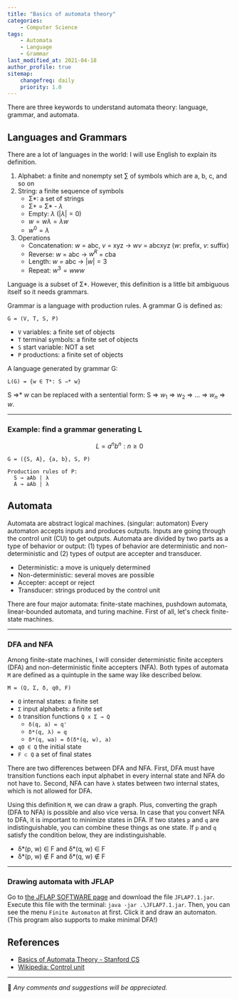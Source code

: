 ```yaml
---
title: "Basics of automata theory"
categories:
    - Computer Science
tags:
    - Automata
    - Language
    - Grammar
last_modified_at: 2021-04-18
author_profile: true
sitemap:
    changefreq: daily
    priority: 1.0
---
```


There are three keywords to understand automata theory: language, grammar, and automata.<br/>

## Languages and Grammars

There are a lot of languages in the world: I will use English to explain its definition.

1. Alphabet: a finite and nonempty set $\sum$ of symbols which are a, b, c, and so on
2. String: a finite sequence of symbols
    - Σ\*: a set of strings
    - Σ+ = Σ\* - $\lambda$
    - Empty: $\lambda$ ($|\lambda| = 0$)
    - $w = w\lambda = \lambda w$
    - $w^0 = \lambda$
3. Operations
    - Concatenation: $w$ = abc, $v$ = xyz → $wv$ = abcxyz ($w$: prefix, $v$: suffix)
    - Reverse: $w$ = abc → $w^R$ = cba
    - Length: $w$ = abc → $|w| = 3$
    - Repeat: $w^3 = www$

Language is a subset of Σ\*.
However, this definition is a little bit ambiguous itself so it needs grammars.<br/>

Grammar is a language with production rules. A grammar G is defined as:

```
G = (V, T, S, P)
```

-   `V` variables: a finite set of objects
-   `T` terminal symbols: a finite set of objects
-   `S` start variable: NOT a set
-   `P` productions: a finite set of objects

A language generated by grammar G:

```
L(G) = {w ∈ T*: S ⇒* w}
```

S ⇒* $w$ can be replaced with a sentential form: S ⇒ $w_{1}$ ⇒ $w_{2}$ ⇒ ... ⇒ $w_{n}$ ⇒ $w$.

---

### Example: find a grammar generating L

$$
L = {a^nb^n : n \geq  0}
$$

```
G = ({S, A}, {a, b}, S, P)

Production rules of P:
  S → aAb | λ
  A → aAb | λ
```

## Automata

Automata are abstract logical machines. (singular: automaton)
Every automaton accepts inputs and produces outputs.
Inputs are going through the control unit (CU) to get outputs.
Automata are divided by two parts as a type of behavior or output:
(1) types of behavior are deterministic and non-deterministic and (2) types of output are accepter and transducer.

-   Deterministic: a move is uniquely determined
-   Non-deterministic: several moves are possible
-   Accepter: accept or reject
-   Transducer: strings produced by the control unit

There are four major automata: finite-state machines,
pushdown automata,
linear-bounded automata,
and turing machine. First of all, let's check finite-state machines.

---

### DFA and NFA

Among finite-state machines, I will consider deterministic finite accepters (DFA) and non-deterministic finite accepters (NFA).
Both types of automata `M` are defined as a quintuple in the same way like described below.

```
M = (Q, Σ, δ, q0, F)
```

-   `Q` internal states: a finite set
-   `Σ` input alphabets: a finite set
-   `δ` transition functions `Q x Σ → Q`
    -   `δ(q, a) = q'`
    -   `δ*(q, λ) = q`
    -   `δ*(q, wa) = δ(δ*(q, w), a)`
-   `q0 ∈ Q` the initial state
-   `F ⊂ Q` a set of final states

There are two differences between DFA and NFA.
First, DFA must have transition functions each input alphabet in every internal state and NFA do not have to.
Second, NFA can have `λ` states between two internal states, which is not allowed for DFA.<br/>

Using this definition `M`, we can draw a graph.
Plus, converting the graph (DFA to NFA) is possible and also vice versa.
In case that you convert NFA to DFA, it is important to minimize states in DFA.
If two states `p` and `q` are indistinguishable, you can combine these things as one state.
If `p` and `q` satisfy the condition below, they are indistinguishable.

-   δ*(p, w) $\in$ F and δ*(q, w) $\in$ F
-   δ*(p, w) $\notin$ F and δ*(q, w) $\notin$ F

---

### Drawing automata with JFLAP

Go to [the JFLAP SOFTWARE page](http://jflap.org/jflaptmp/) and download the file `JFLAP7.1.jar`.
Execute this file with the terminal: `java -jar .\JFLAP7.1.jar`.
Then, you can see the menu `Finite Automaton` at first.
Click it and draw an automaton.
(This program also supports to make minimal DFA!)

## References

-   [Basics of Automata Theory - Stanford CS](https://cs.stanford.edu/people/eroberts/courses/soco/projects/2004-05/automata-theory/basics.html)
-   [Wikipedia: Control unit](https://en.wikipedia.org/wiki/Control_unit)

---

💬 _Any comments and suggestions will be appreciated._
